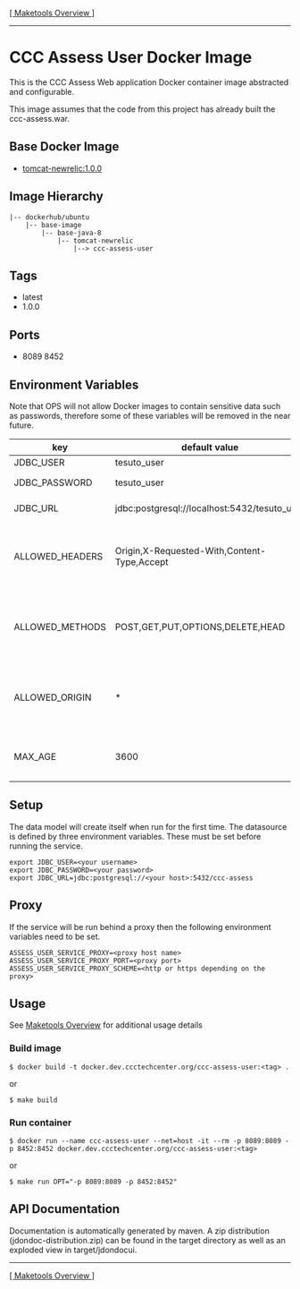 [[ Maketools Overview ]](./maketools/)
***

# CCC Assess User Docker Image

This is the CCC Assess Web application Docker container image abstracted and configurable.

This image assumes that the code from this project has already built the ccc-assess.war.

## Base Docker Image

* [tomcat-newrelic:1.0.0](https://bitbucket.org/cccnext/docker-base-tomcat/src/master/8/)

## Image Hierarchy

    |-- dockerhub/ubuntu 
        |-- base-image
            |-- base-java-8
                |-- tomcat-newrelic
                    |--> ccc-assess-user

## Tags

* latest
* 1.0.0

## Ports

* 8089 8452

## Environment Variables

Note that OPS will not allow Docker images to contain sensitive data such as passwords, therefore some of these variables will be removed in the near future.

key                                 | default value                               | description
------------------------------------|---------------------------------------------|--------------
JDBC_USER                           | tesuto_user                           | DB User
JDBC_PASSWORD                       | tesuto_user                           | DB Password
JDBC_URL                            | jdbc:postgresql://localhost:5432/tesuto_user  | Postgres DB Url
ALLOWED_HEADERS                     | Origin,X-Requested-With,Content-Type,Accept | Used for CORS. ** Do not put spaces between the values
ALLOWED_METHODS                     | POST,GET,PUT,OPTIONS,DELETE,HEAD            | Used for CORS. ** Do not put spaces between the values
ALLOWED_ORIGIN                      | *                                           | Used for CORS. ** Do not put spaces between the values
MAX_AGE                             | 3600                                        | Used for CORS. Time to live in seconds


## Setup

The data model will create itself when run for the first time. The datasource is defined by three environment variables. These must be set before running the service. 

```shell
export JDBC_USER=<your username>
export JDBC_PASSWORD=<your password>
export JDBC_URL=jdbc:postgresql://<your host>:5432/ccc-assess
```

## Proxy
If the service will be run behind a proxy then the following environment variables need to be set.

```shell
ASSESS_USER_SERVICE_PROXY=<proxy host name>
ASSESS_USER_SERVICE_PROXY_PORT=<proxy port>
ASSESS_USER_SERVICE_PROXY_SCHEME=<http or https depending on the proxy>
```

## Usage

See [Maketools Overview](./maketools/) for additional usage details

### Build image
```shell
$ docker build -t docker.dev.ccctechcenter.org/ccc-assess-user:<tag> .
```
or
```shell
$ make build
```

### Run container
```shell
$ docker run --name ccc-assess-user --net=host -it --rm -p 8089:8089 -p 8452:8452 docker.dev.ccctechcenter.org/ccc-assess-user:<tag>
```
or
```shell
$ make run OPT="-p 8089:8089 -p 8452:8452"
```

## API Documentation
Documentation is automatically generated by maven. A zip distribution (jdondoc-distribution.zip) can be found in the target directory as well as an exploded view in target/jdondocui.

***
[[ Maketools Overview ]](./maketools/)